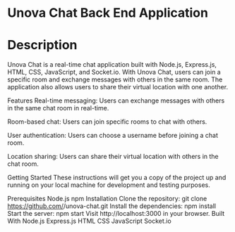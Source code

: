 # Unova Chat Back End Application

<h1> Description </h2>

Unova Chat is a real-time chat application built with Node.js, Express.js, HTML, CSS, JavaScript, and Socket.io. With Unova Chat, users can join a specific room and exchange messages with others in the same room. The application also allows users to share their virtual location with one another.

Features
Real-time messaging: Users can exchange messages with others in the same chat room in real-time.

Room-based chat: Users can join specific rooms to chat with others.

User authentication: Users can choose a username before joining a chat room.

Location sharing: Users can share their virtual location with others in the chat room.

Getting Started
These instructions will get you a copy of the project up and running on your local machine for development and testing purposes.

Prerequisites
Node.js
npm
Installation
Clone the repository: git clone https://github.com/<username>/unova-chat.git
Install the dependencies: npm install
Start the server: npm start
Visit http://localhost:3000 in your browser.
Built With
Node.js
Express.js
HTML
CSS
JavaScript
Socket.io
